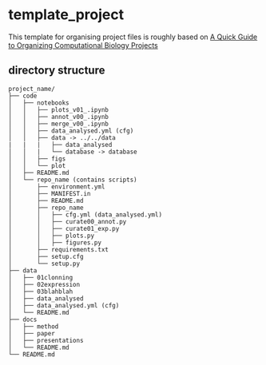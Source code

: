 # template_project
This template for organising project files is roughly based on [A Quick Guide to Organizing Computational Biology Projects](https://journals.plos.org/ploscompbiol/article?id=10.1371/journal.pcbi.1000424)

## directory structure

	project_name/
	├── code
	│   ├── notebooks
	│   │   ├── plots_v01_.ipynb
	│   │   ├── annot_v00_.ipynb
	│   │   ├── merge_v00_.ipynb
	│   │   ├── data_analysed.yml (cfg)
	│   │   ├── data -> ../../data
	|   |   |   ├── data_analysed 
	│   │   |   └── database -> database
	│   │   ├── figs 
	│   │   └── plot 
	│   ├── README.md
	│   └── repo_name (contains scripts)
	│       ├── environment.yml
	│       ├── MANIFEST.in
	│       ├── README.md
	│       ├── repo_name
	│       │   ├── cfg.yml (data_analysed.yml)
	│       │   ├── curate00_annot.py
	│       │   ├── curate01_exp.py
	│       │   ├── plots.py
	│       │   ├── figures.py
	│       ├── requirements.txt
	│       ├── setup.cfg
	│       └── setup.py
	├── data
	│   ├── 01clonning
	│   ├── 02expression
	│   ├── 03blahblah
	│   ├── data_analysed
	│   ├── data_analysed.yml (cfg)
	│   └── README.md
	├── docs
	│   ├── method
	│   ├── paper
	│   ├── presentations
	│   └── README.md
	└── README.md

